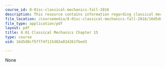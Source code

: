 ```yaml
---
course_id: 8-01sc-classical-mechanics-fall-2016
description: This resource contains information regarding classical mechanics.
file_location: /coursemedia/8-01sc-classical-mechanics-fall-2016/16d5d8cf5fff4f115d83a034261fbed3_MIT8_01F16_chapter15.pdf
file_type: application/pdf
layout: pdf
title: 8.01 Classical Mechanics Chapter 15
type: course
uid: 16d5d8cf5fff4f115d83a034261fbed3

---
```

None